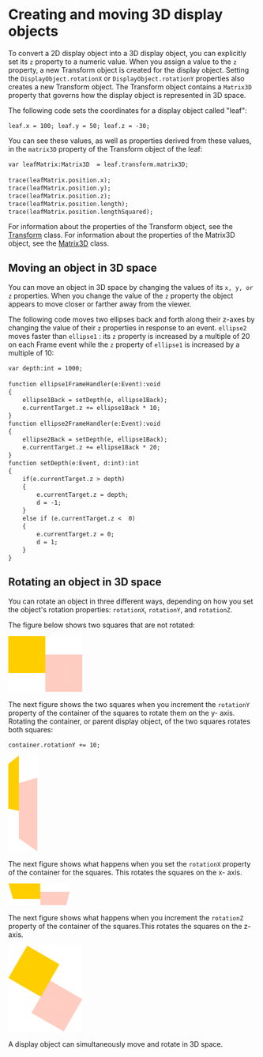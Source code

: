 # Creating and moving 3D display objects

<div>

To convert a 2D display object into a 3D display object, you can explicitly set
its `z` property to a numeric value. When you assign a value to the `z`
property, a new Transform object is created for the display object. Setting the
`DisplayObject.rotationX` or `DisplayObject.rotationY` properties also creates a
new Transform object. The Transform object contains a `Matrix3D` property that
governs how the display object is represented in 3D space.

The following code sets the coordinates for a display object called "leaf":

<div>

    leaf.x = 100; leaf.y = 50; leaf.z = -30;

</div>

You can see these values, as well as properties derived from these values, in
the `matrix3D` property of the Transform object of the leaf:

<div>

    var leafMatrix:Matrix3D  = leaf.transform.matrix3D;

    trace(leafMatrix.position.x);
    trace(leafMatrix.position.y);
    trace(leafMatrix.position.z);
    trace(leafMatrix.position.length);
    trace(leafMatrix.position.lengthSquared);

</div>

For information about the properties of the Transform object, see the <a
href="https://help.adobe.com/en_US/FlashPlatform/reference/actionscript/3/flash/geom/Transform.html"
target="_self">Transform</a> class. For information about the properties of the
Matrix3D object, see the <a
href="https://help.adobe.com/en_US/FlashPlatform/reference/actionscript/3/flash/geom/Matrix3D.html"
target="_self">Matrix3D</a> class.

</div>

<div>

## Moving an object in 3D space

<div>

You can move an object in 3D space by changing the values of its `x, y, or z`
properties. When you change the value of the `z` property the object appears to
move closer or farther away from the viewer.

The following code moves two ellipses back and forth along their z-axes by
changing the value of their `z` properties in response to an event. `ellipse2`
moves faster than `ellipse1` : its `z` property is increased by a multiple of 20
on each Frame event while the `z` property of `ellipse1` is increased by a
multiple of 10:

<div>

    var depth:int = 1000;

    function ellipse1FrameHandler(e:Event):void
    {
        ellipse1Back = setDepth(e, ellipse1Back);
        e.currentTarget.z += ellipse1Back * 10;
    }
    function ellipse2FrameHandler(e:Event):void
    {
        ellipse2Back = setDepth(e, ellipse1Back);
        e.currentTarget.z += ellipse1Back * 20;
    }
    function setDepth(e:Event, d:int):int
    {
        if(e.currentTarget.z > depth)
        {
            e.currentTarget.z = depth;
            d = -1;
        }
        else if (e.currentTarget.z <  0)
        {
            e.currentTarget.z = 0;
            d = 1;
        }
    }

</div>

</div>

</div>

<div>

## Rotating an object in 3D space

<div>

You can rotate an object in three different ways, depending on how you set the
object's rotation properties: `rotationX`, `rotationY`, and `rotationZ`.

The figure below shows two squares that are not rotated:

<div xmlns:fn="http://www.w3.org/2005/xpath-functions"
xmlns:fo="http://www.w3.org/1999/XSL/Format"
xmlns:xs="http://www.w3.org/2001/XMLSchema">

![](../../img/th_notRotated.png)

</div>

The next figure shows the two squares when you increment the `rotationY`
property of the container of the squares to rotate them on the y- axis. Rotating
the container, or parent display object, of the two squares rotates both
squares:

<div>

    container.rotationY += 10;

</div>

<div xmlns:fn="http://www.w3.org/2005/xpath-functions"
xmlns:fo="http://www.w3.org/1999/XSL/Format"
xmlns:xs="http://www.w3.org/2001/XMLSchema">

![](../../img/th_rotationY.png)

</div>

The next figure shows what happens when you set the `rotationX` property of the
container for the squares. This rotates the squares on the x- axis.

<div xmlns:fn="http://www.w3.org/2005/xpath-functions"
xmlns:fo="http://www.w3.org/1999/XSL/Format"
xmlns:xs="http://www.w3.org/2001/XMLSchema">

![](../../img/th_rotationX.png)

</div>

The next figure shows what happens when you increment the `rotationZ` property
of the container of the squares.This rotates the squares on the z-axis.

<div xmlns:fn="http://www.w3.org/2005/xpath-functions"
xmlns:fo="http://www.w3.org/1999/XSL/Format"
xmlns:xs="http://www.w3.org/2001/XMLSchema">

![](../../img/th_rotationZ.png)

</div>

A display object can simultaneously move and rotate in 3D space.

</div>

</div>

<div>

<div>

</div>

</div>
